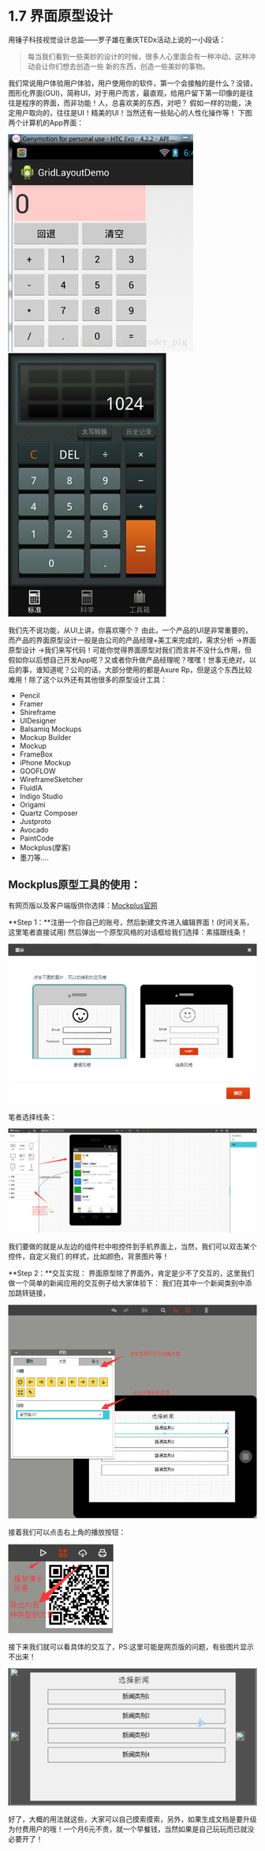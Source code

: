 # 1.7 界面原型设计

用锤子科技视觉设计总监——罗子雄在重庆TEDx活动上说的一小段话：

> 每当我们看到一些美妙的设计的时候，很多人心里面会有一种冲动，这种冲动会让你们想去创造一些 新的东西，创造一些美妙的事物。

我们常说用户体验用户体验，用户使用你的软件，第一个会接触的是什么？没错，图形化界面(GUI)，简称UI，对于用户而言，最直观，给用户留下第一印像的是往往是程序的界面，而非功能！人，总喜欢美的东西，对吧？ 假如一样的功能，决定用户取向的，往往是UI！精美的UI！当然还有一些贴心的人性化操作等！ 下图两个计算机的App界面：

<img src="\Android\img\1.7-1.jpg">

<img src="\Android\img\1.7-2.jpg">

我们先不说功能，从UI上讲，你喜欢哪个？ 由此，一个产品的UI是非常重要的，而产品的界面原型设计一般是由公司的产品经理+美工来完成的，需求分析 ->界面原型设计 ->我们来写代码！可能你觉得界面原型对我们而言并不没什么作用，但假如你以后想自己开发App呢？又或者你升做产品经理呢？嘿嘿！世事无绝对，以后的事，谁知道呢？公司的话，大部分使用的都是Axure Rp，但是这个东西比较难用！除了这个以外还有其他很多的原型设计工具：

- Pencil
- Framer
- Shireframe
- UIDesigner
- Balsamiq Mockups
- Mockup Builder
- Mockup
- FrameBox
- iPhone Mockup
- GOOFLOW
- WireframeSketcher
- FluidIA
- Indigo Studio
- Origami
- Quartz Composer
- Justproto
- Avocado
- PaintCode
- Mockplus(摩客)
- 墨刀等....

## Mockplus原型工具的使用：

有网页版以及客户端版供你选择：[Mockplus官网](https://www.mockplus.cn/)

**Step 1：**注册一个你自己的账号，然后新建文件进入编辑界面！(时间关系，这里笔者直接试用) 然后弹出一个原型风格的对话框给我们选择：素描跟线条！

<img src="\Android\img\1.7-3.jpg">

笔者选择线条：

<img src="\Android\img\1.7-4.jpg">

我们要做的就是从左边的组件栏中啦控件到手机界面上，当然，我们可以双击某个控件，自定义我们 的样式，比如颜色，背景图片等！

**Step 2：**交互实现： 界面原型除了界面外，肯定是少不了交互的，这里我们做一个简单的新闻应用的交互例子给大家体验下： 我们在其中一个新闻类别中添加跳转链接，

<img src="\Android\img\1.7-5.jpg">

接着我们可以点击右上角的播放按钮：

<img src="\Android\img\1.7-6.jpg">

接下来我们就可以看具体的交互了，PS:这里可能是网页版的问题，有些图片显示不出来！

<img src="\Android\img\1.7-7.jpg">

好了，大概的用法就这些，大家可以自己摸索摸索，另外，如果生成文档是要升级为付费用户的哦！一个月6元不贵，就一个早餐钱，当然如果是自己玩玩而已就没必要开了！